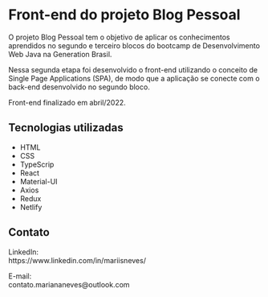 # Front-end do projeto Blog Pessoal
O projeto Blog Pessoal tem o objetivo de aplicar os conhecimentos aprendidos no segundo e terceiro blocos do bootcamp de Desenvolvimento Web Java na Generation Brasil.
<p />
Nessa segunda etapa foi desenvolvido o front-end utilizando o conceito de Single Page Applications (SPA), de modo que a aplicação se conecte com o back-end desenvolvido no segundo bloco.
<p />
Front-end finalizado em abril/2022.

<h2>Tecnologias utilizadas</h2>
<ul>
  <li>HTML</li>
  <li>CSS</li>
  <li>TypeScrip</li>
  <li>React</li>
  <li>Material-UI</li>
  <li>Axios</li>
  <li>Redux</li>
  <li>Netlify</li>
</ul>

<h2>Contato</h2>
LinkedIn: <br />
https://www.linkedin.com/in/mariisneves/ 
<p> <p />
E-mail: <br />
contato.mariananeves@outlook.com
